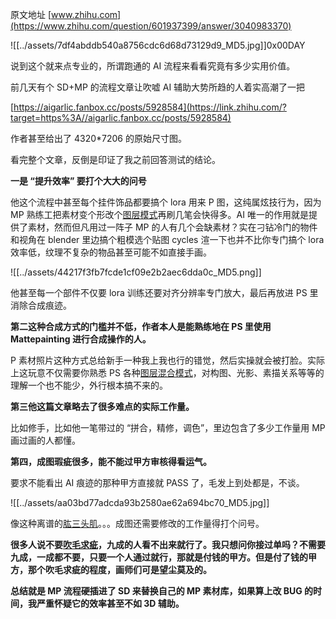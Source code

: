 原文地址 [www.zhihu.com](https://www.zhihu.com/question/601937399/answer/3040983370) 

![[../assets/7df4abddb540a8756cdc6d68d73129d9_MD5.jpg]]0x00DAY

说到这个就来点专业的，所谓跑通的 AI 流程来看看究竟有多少实用价值。

前几天有个 SD+MP 的流程文章让吹嘘 AI 辅助大势所趋的人着实高潮了一把

[https://aigarlic.fanbox.cc/posts/5928584](https://link.zhihu.com/?target=https%3A//aigarlic.fanbox.cc/posts/5928584)

作者甚至给出了 4320*7206 的原始尺寸图。

看完整个文章，反倒是印证了我之前回答测试的结论。

**一是 “提升效率” 要打个大大的问号**

他这个流程中甚至每个挂件饰品都要搞个 lora 用来 P 图，这纯属炫技行为，因为 MP 熟练工把素材变个形改个[图层模式](https://www.zhihu.com/search?q=%E5%9B%BE%E5%B1%82%E6%A8%A1%E5%BC%8F&search_source=Entity&hybrid_search_source=Entity&hybrid_search_extra=%7B%22sourceType%22%3A%22answer%22%2C%22sourceId%22%3A3040983370%7D)再刷几笔会快得多。AI 唯一的作用就是提供了素材，然而但凡用过一阵子 MP 的人有几个会缺素材？实在刁钻冷门的物件和视角在 blender 里边搞个粗模选个贴图 cycles 渲一下也并不比你专门搞个 lora 效率低，纹理不复杂的物品甚至可能不如直接手画。

![[../assets/44217f3fb7fcde1cf09e2b2aec6dda0c_MD5.png]]

他甚至每一个部件不仅要 lora 训练还要对齐分辨率专门放大，最后再放进 PS 里消除合成痕迹。

**第二这种合成方式的门槛并不低，作者本人是能熟练地在 PS 里使用 Mattepainting 进行合成操作的人。**

P 素材照片这种方式总给新手一种我上我也行的错觉，然后实操就会被打脸。实际上这玩意不仅需要你熟悉 PS 各种[图层混合模式](https://www.zhihu.com/search?q=%E5%9B%BE%E5%B1%82%E6%B7%B7%E5%90%88%E6%A8%A1%E5%BC%8F&search_source=Entity&hybrid_search_source=Entity&hybrid_search_extra=%7B%22sourceType%22%3A%22answer%22%2C%22sourceId%22%3A3040983370%7D)，对构图、光影、素描关系等等的理解一个也不能少，外行根本搞不来的。

**第三他这篇文章略去了很多难点的实际工作量。**

比如修手，比如他一笔带过的 “拼合，精修，调色”，里边包含了多少工作量用 MP 画过画的人都懂。

**第四，成图瑕疵很多，能不能过甲方审核得看运气。**

要求不能看出 AI 痕迹的那种甲方直接就 PASS 了，毛发上到处都是，不谈。

![[../assets/aa03bd77adcda93b2580ae62a694bc70_MD5.jpg]]

像这种离谱的[肱三头肌](https://www.zhihu.com/search?q=%E8%82%B1%E4%B8%89%E5%A4%B4%E8%82%8C&search_source=Entity&hybrid_search_source=Entity&hybrid_search_extra=%7B%22sourceType%22%3A%22answer%22%2C%22sourceId%22%3A3040983370%7D)。。。成图还需要修改的工作量得打个问号。

**很多人说不要[吹毛求疵](https://www.zhihu.com/search?q=%E5%90%B9%E6%AF%9B%E6%B1%82%E7%96%B5&search_source=Entity&hybrid_search_source=Entity&hybrid_search_extra=%7B%22sourceType%22%3A%22answer%22%2C%22sourceId%22%3A3040983370%7D)，九成的人看不出来就行了。我只想问你接过单吗？不需要九成，一成都不要，只要一个人通过就行，那就是付钱的甲方。但是付了钱的甲方，那个吹毛求疵的程度，画师们可是望尘莫及的。**

**总结就是 MP 流程硬插进了 SD 来替换自己的 MP 素材库，如果算上改 BUG 的时间，我严重怀疑它的效率甚至不如 3D 辅助。**